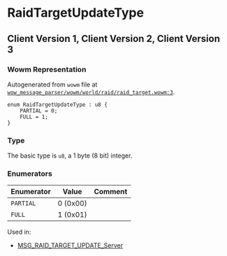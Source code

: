 # RaidTargetUpdateType

## Client Version 1, Client Version 2, Client Version 3

### Wowm Representation

Autogenerated from `wowm` file at [`wow_message_parser/wowm/world/raid/raid_target.wowm:3`](https://github.com/gtker/wow_messages/tree/main/wow_message_parser/wowm/world/raid/raid_target.wowm#L3).

```rust,ignore
enum RaidTargetUpdateType : u8 {
    PARTIAL = 0;
    FULL = 1;
}
```
### Type
The basic type is `u8`, a 1 byte (8 bit) integer.
### Enumerators
| Enumerator | Value  | Comment |
| --------- | -------- | ------- |
| `PARTIAL` | 0 (0x00) |  |
| `FULL` | 1 (0x01) |  |

Used in:
* [MSG_RAID_TARGET_UPDATE_Server](msg_raid_target_update_server.md)

